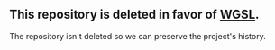 ## This repository is deleted in favor of [WGSL](https://github.com/gpuweb/gpuweb/tree/master/wgsl).

The repository isn't deleted so we can preserve the project's history.
